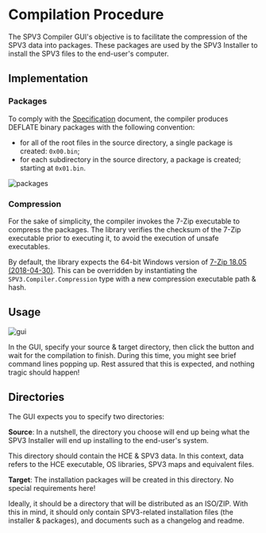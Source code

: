 # Compilation Procedure

The SPV3 Compiler GUI's objective is to facilitate the compression of the SPV3 data into packages. These packages are
used by the SPV3 Installer to install the SPV3 files to the end-user's computer.

## Implementation

### Packages

To comply with the [Specification](specification.md) document, the compiler produces DEFLATE binary packages with the
following convention:

- for all of the root files in the source directory, a single package is created: `0x00.bin`;
- for each subdirectory in the source directory, a package is created; starting at `0x01.bin`.

![packages](https://user-images.githubusercontent.com/10241434/50490514-6fbb9c00-0a48-11e9-9396-b6b0144fd6bb.png)

### Compression

For the sake of simplicity, the compiler invokes the 7-Zip executable to compress the packages. The library verifies the
checksum of the 7-Zip executable prior to executing it, to avoid the execution of unsafe executables.

By default, the library expects the 64-bit Windows version of [7-Zip 18.05 (2018-04-30)](https://www.7-zip.org/). This
can be overridden by instantiating the `SPV3.Compiler.Compression` type with a new compression executable path & hash.

## Usage

![gui](https://user-images.githubusercontent.com/10241434/50489850-fff7e200-0a44-11e9-861d-da4bea45e3b7.png)

In the GUI, specify your source & target directory, then click the button and wait for the compilation to finish. During
this time, you might see brief command lines popping up. Rest assured that this is expected, and nothing tragic should
happen!

## Directories

The GUI expects you to specify two directories:

**Source**: In a nutshell, the directory you choose will end up being what the SPV3 Installer will end up installing to
the end-user's system.
  
This directory should contain the HCE & SPV3 data. In this context, data refers to the HCE executable, OS libraries,
SPV3 maps and equivalent files.
          
**Target**: The installation packages will be created in this directory. No special requirements here!

Ideally, it should be a directory that will be distributed as an ISO/ZIP. With this in mind, it should only contain
SPV3-related installation files (the installer & packages), and documents such as a changelog and readme.